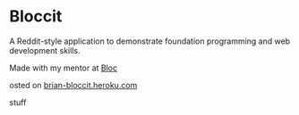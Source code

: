 # Bloccit

A Reddit-style application to demonstrate foundation programming and web development skills.

Made with my mentor at [Bloc](http://bloc.io)

osted on <a href ="http://bloccit32.heroku.com">brian-bloccit.heroku.com</a>

stuff 